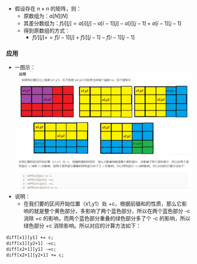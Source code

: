 - 假设存在 $n×n$ 的矩阵，则：
	- 原数组为：$a[N][N]$
	- 其差分数组为：$f[i][j]=a[i][j]-a[i-1][j]-a[i][j-1]+a[i-1][j-1]$ 
	- 得到原数组的方式：
		- $f[i][j]+=f[i-1][j]+f[i][j-1]-f[i-1][j-1]$
### 应用
- 一图示：![](../../../assets/Pasted%20image%2020240823153453.png)
- 说明：
	- 在我们要的区间开始位置（x1,y1）处 +c，根据前缀和的性质，那么它影响的就是整个黄色部分，多影响了两个蓝色部分，所以在两个蓝色部分 -c 消除 +c 的影响，而两个蓝色部分重叠的绿色部分多了个 -c 的影响，所以绿色部分 +c 消除影响。所以对应的计算方法如下：
```
diff[x1][y1] += c;
diff[x1][y2+1] -=c;
diff[x2+1][y1] -=c;
diff[x2+1][y2+1] += c;
```